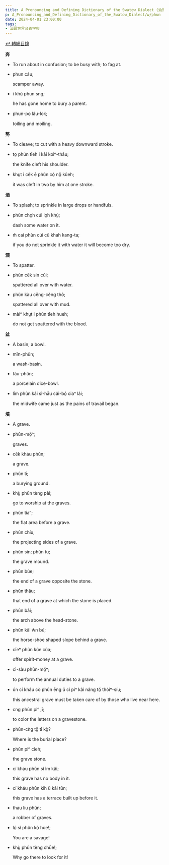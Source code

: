 ```yaml
---
title: A Pronouncing and Defining Dictionary of the Swatow Dialect (汕頭方言音義字典) / phun
p: A_Pronouncing_and_Defining_Dictionary_of_the_Swatow_Dialect/w/phun
date: 2024-04-01 23:00:00
tags: 
- 汕頭方言音義字典
---
```


[↩️ 轉總目錄](/A_Pronouncing_and_Defining_Dictionary_of_the_Swatow_Dialect)


**奔**
- To run about in confusion; to be busy with; to fag at.

- phun cáu;

  scamper away.

- i khṳ̀ phun sng;

  he has gone home to bury a parent.

- phun-po̤ lâu-lok;

  toiling and moiling.

**𠟈**
- To cleave; to cut with a heavy downward stroke.

- to̤ phún tîeh i kâi koiⁿ-thâu;

  the knife cleft his shoulder.

- khṳt i cêk ē phún cò̤ nŏ̤ kûeh;

  it was cleft in two by him at one stroke.

**洒**
- To splash; to sprinkle in large drops or handfuls.

- phùn cho̤h cúi lo̤h khṳ̀;

  dash some water on it.

- m̄ cai phùn cúi cū khah kang-ta;

  if you do not sprinkle it with water it will become too dry.

**濺**
- To spatter.

- phùn cêk sin cúi;

  spattered all over with water.

- phùn kàu cĕng-cĕng thô;

  spattered all over with mud.

- màiⁿ khṳt i phùn tîeh hueh;

  do not get spattered with the blood.

**盆**
- A basin; a bowl.

- mīn-phûn;

  a wash-basin.

- tâu-phûn;

  a porcelain dice-bowl.

- lîm phûn kâi sî-hāu câi-bó̤ ciaⁿ lâi;

  the midwife came just as the pains of travail began.

**墳**
- A grave.

- phûn-mŏ̤ⁿ;

  graves.

- cêk kháu phûn;

  a grave.

- phûn tī;

  a burying ground.

- khṳ̀ phûn tèng pài;

  go to worship at the graves.

- phûn tîaⁿ;

  the flat area before a grave.

- phûn chíu;

  the projecting sides of a grave.

- phûn sin; phûn tu;

  the grave mound.

- phûn búe;

  the end of a grave opposite the stone.

- phûn thâu;

  that end of a grave at which the stone is placed.

- phûn bâi;

  the arch above the head-stone.

- phûn kâi ŵn bú;

  the horse-shoe shaped slope behind a grave.

- cĭeⁿ phûn kùe cúa;

  offer spirit-money at a grave.

- cì-sàu phûn-mŏ̤ⁿ;

  to perform the annual duties to a grave.

- ún cí kháu cò phûn ēng ŭ cí piⁿ kâi nâng tŏ̤ thóiⁿ-síu;

  this ancestral grave must be taken care of by those who live near here.

- cng phûn piⁿ jī;

  to color the letters on a gravestone.

- phûn-cǹg tŏ̤ tī kò̤?

  Where is the burial place?

- phûn piⁿ cîeh;

  the grave stone.

- cí kháu phûn sĭ ìm kâi;

  this grave has no body in it.

- cí kháu phûn kih ŭ kâi tûn;

  this grave has a terrace built up before it.

- thau líu phûn;

  a robber of graves.

- lṳ́ sĭ phûn kò̤ hùe!;

  You are a savage!

- khṳ̀ phûn tèng chūe!;

  Why go there to look for it!
